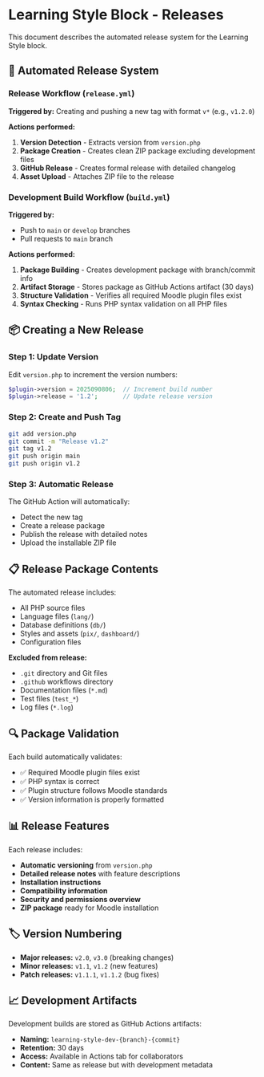 # Learning Style Block - Releases

This document describes the automated release system for the Learning Style block.

## 🚀 Automated Release System

### Release Workflow (`release.yml`)

**Triggered by:** Creating and pushing a new tag with format `v*` (e.g., `v1.2.0`)

**Actions performed:**
1. **Version Detection** - Extracts version from `version.php`
2. **Package Creation** - Creates clean ZIP package excluding development files
3. **GitHub Release** - Creates formal release with detailed changelog
4. **Asset Upload** - Attaches ZIP file to the release

### Development Build Workflow (`build.yml`)

**Triggered by:** 
- Push to `main` or `develop` branches
- Pull requests to `main` branch

**Actions performed:**
1. **Package Building** - Creates development package with branch/commit info
2. **Artifact Storage** - Stores package as GitHub Actions artifact (30 days)
3. **Structure Validation** - Verifies all required Moodle plugin files exist
4. **Syntax Checking** - Runs PHP syntax validation on all PHP files

## 📦 Creating a New Release

### Step 1: Update Version
Edit `version.php` to increment the version numbers:
```php
$plugin->version = 2025090806;  // Increment build number
$plugin->release = '1.2';       // Update release version
```

### Step 2: Create and Push Tag
```bash
git add version.php
git commit -m "Release v1.2"
git tag v1.2
git push origin main
git push origin v1.2
```

### Step 3: Automatic Release
The GitHub Action will automatically:
- Detect the new tag
- Create a release package
- Publish the release with detailed notes
- Upload the installable ZIP file

## 📋 Release Package Contents

The automated release includes:
- All PHP source files
- Language files (`lang/`)
- Database definitions (`db/`)
- Styles and assets (`pix/`, `dashboard/`)
- Configuration files

**Excluded from release:**
- `.git` directory and Git files
- `.github` workflows directory
- Documentation files (`*.md`)
- Test files (`test_*`)
- Log files (`*.log`)

## 🔍 Package Validation

Each build automatically validates:
- ✅ Required Moodle plugin files exist
- ✅ PHP syntax is correct
- ✅ Plugin structure follows Moodle standards
- ✅ Version information is properly formatted

## 📊 Release Features

Each release includes:
- **Automatic versioning** from `version.php`
- **Detailed release notes** with feature descriptions
- **Installation instructions**
- **Compatibility information**
- **Security and permissions overview**
- **ZIP package** ready for Moodle installation

## 🏷️ Version Numbering

- **Major releases:** `v2.0`, `v3.0` (breaking changes)
- **Minor releases:** `v1.1`, `v1.2` (new features)
- **Patch releases:** `v1.1.1`, `v1.1.2` (bug fixes)

## 📈 Development Artifacts

Development builds are stored as GitHub Actions artifacts:
- **Naming:** `learning-style-dev-{branch}-{commit}`
- **Retention:** 30 days
- **Access:** Available in Actions tab for collaborators
- **Content:** Same as release but with development metadata
